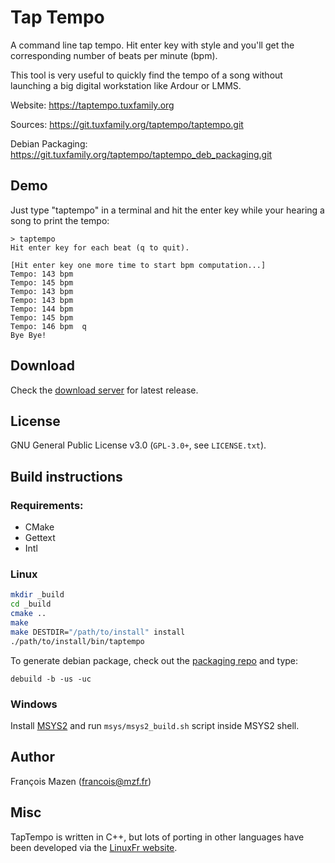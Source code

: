 Tap Tempo
=========

A command line tap tempo. Hit enter key with style and you'll get the corresponding number of beats per minute (bpm).

This tool is very useful to quickly find the tempo of a song without launching a big digital workstation like Ardour or LMMS.

Website: https://taptempo.tuxfamily.org

Sources: https://git.tuxfamily.org/taptempo/taptempo.git

Debian Packaging: https://git.tuxfamily.org/taptempo/taptempo_deb_packaging.git

## Demo

Just type "taptempo" in a terminal and hit the enter key while your hearing a song to print the tempo:

```
> taptempo
Hit enter key for each beat (q to quit).

[Hit enter key one more time to start bpm computation...]
Tempo: 143 bpm	
Tempo: 145 bpm	
Tempo: 143 bpm	
Tempo: 143 bpm	
Tempo: 144 bpm	
Tempo: 145 bpm	
Tempo: 146 bpm	q
Bye Bye!

```

## Download

Check the [download server](https://download.tuxfamily.org/taptempo) for latest release.

## License

GNU General Public License v3.0 (`GPL-3.0+`, see `LICENSE.txt`).

## Build instructions

### Requirements:
- CMake
- Gettext
- Intl

### Linux

```bash
mkdir _build
cd _build
cmake ..
make
make DESTDIR="/path/to/install" install
./path/to/install/bin/taptempo
```

To generate debian package, check out the [packaging repo](https://git.tuxfamily.org/taptempo/taptempo_deb_packaging.git) and type:

```debuild -b -us -uc```


### Windows

Install [MSYS2](http://www.msys2.org/) and run `msys/msys2_build.sh` script inside MSYS2 shell.

## Author

François Mazen (francois@mzf.fr)

## Misc

TapTempo is written in C++, but lots of porting in other languages have been developed via the [LinuxFr website](https://linuxfr.org/tags/taptempo/public).


